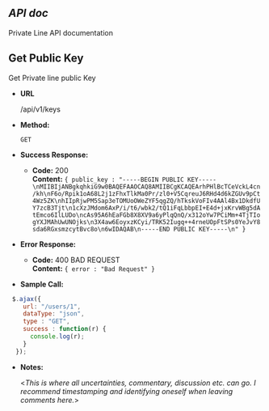 *API doc*
----
Private Line API documentation


**Get Public Key**
----
Get Private line public Key

* **URL**

  /api/v1/keys

* **Method:**

  `GET`
  
* **Success Response:**

  * **Code:** 200 <br />
    **Content:** `{ public_key : "-----BEGIN PUBLIC KEY-----\nMIIBIjANBgkqhkiG9w0BAQEFAAOCAQ8AMIIBCgKCAQEArhPHlBcTCeVckL4cn/kh\nF6o/Rpik1oA68L2j1zFhxTlkMa0Pr/zl0+V5CqreuJ6RHd4d6kZGUv9pCt4Wz5ZK\nhIIpRjwPM5Sap3eTOMUoOWeZYF5qgZQ/hTkskVoFIv4AAl4Bx1DkdfUY7zcB3Tjt\n1cXzJMdom6AxP/i/t6/wbk2/tQ1iFqLbbpEI+E4d+jxKrvWBg5dAtEmco6IlLUDo\ncAs95A6hEaFGb8X8XV9a6yPlqQnQ/x312oYw7PCiMm+4TjTIogYXJMAhUwUNOjks\n3X4aw6EoyxzKCyi/TRK52Iugq++4rneUOpFtSPs0YeJvY8sda6RGxsmzcytBvc8o\n6wIDAQAB\n-----END PUBLIC KEY-----\n" }`
 
* **Error Response:**

  * **Code:** 400 BAD REQUEST <br />
    **Content:** `{ error : "Bad Request" }`

* **Sample Call:**

```js
 $.ajax({
    url: "/users/1",
    dataType: "json",
    type : "GET",
    success : function(r) {
      console.log(r);
    }
  });
```

* **Notes:**

  <_This is where all uncertainties, commentary, discussion etc. can go. I recommend timestamping and identifying oneself when leaving comments here._> 
